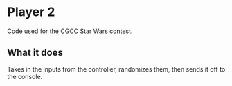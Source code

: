 # Player 2

Code used for the CGCC Star Wars contest.

## What it does

Takes in the inputs from the controller, randomizes them, then sends it off to the console.
